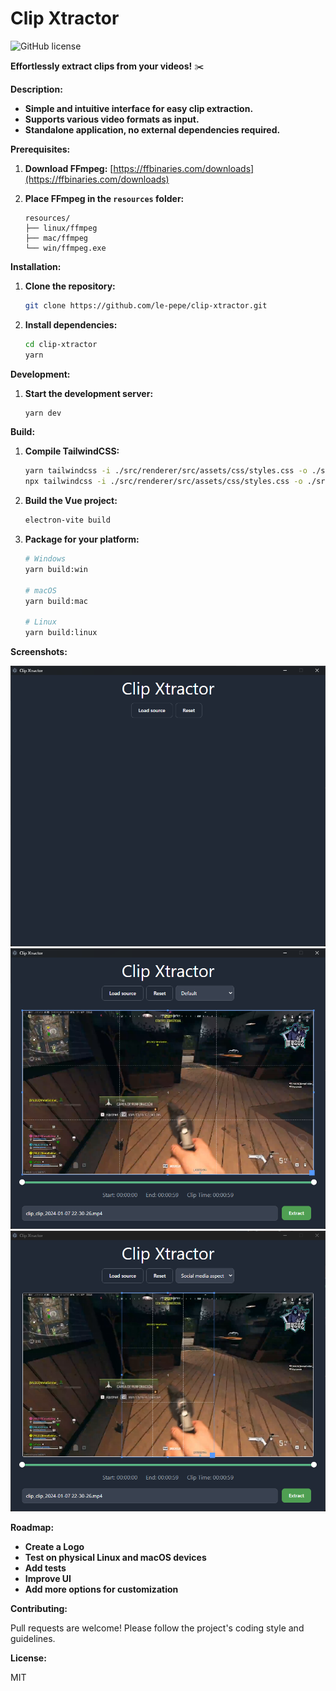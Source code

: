# Clip Xtractor
![GitHub license](https://img.shields.io/github/license/le-pepe/clip-xtractor)

**Effortlessly extract clips from your videos!** ✂️

**Description:**

* **Simple and intuitive interface for easy clip extraction.**
* **Supports various video formats as input.**
* **Standalone application, no external dependencies required.**

**Prerequisites:**

1. **Download FFmpeg:** [https://ffbinaries.com/downloads](https://ffbinaries.com/downloads)
2. **Place FFmpeg in the `resources` folder:**

   ```
   resources/
   ├── linux/ffmpeg
   ├── mac/ffmpeg
   └── win/ffmpeg.exe
   ```

**Installation:**

1. **Clone the repository:**

   ```bash
   git clone https://github.com/le-pepe/clip-xtractor.git
   ```

2. **Install dependencies:**

   ```bash
   cd clip-xtractor
   yarn
   ```

**Development:**

1. **Start the development server:**

   ```bash
   yarn dev
   ```

**Build:**

1. **Compile TailwindCSS:**

   ```bash
   yarn tailwindcss -i ./src/renderer/src/assets/css/styles.css -o ./src/renderer/src/assets/css/app.css --watch --minify
   npx tailwindcss -i ./src/renderer/src/assets/css/styles.css -o ./src/renderer/src/assets/css/app.css --watch --minify
   ```

2. **Build the Vue project:**

   ```bash
   electron-vite build
   ```

3. **Package for your platform:**

   ```bash
   # Windows
   yarn build:win

   # macOS
   yarn build:mac

   # Linux
   yarn build:linux
   ```

**Screenshots:**

![Screenshot](./src/renderer/src/assets/imgs/clip-xtractor_1.png)
![Screenshot](./src/renderer/src/assets/imgs/clip-xtractor_2.png)
![Screenshot](./src/renderer/src/assets/imgs/clip-xtractor_3.png)


**Roadmap:**

- **Create a Logo**
- **Test on physical Linux and macOS devices**
- **Add tests**
- **Improve UI**
- **Add more options for customization**

**Contributing:**

Pull requests are welcome! Please follow the project's coding style and guidelines.

**License:**

MIT
